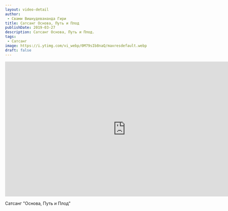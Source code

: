 ```yaml
---
layout: video-detail
author:
 - Свами Вишнудевананда Гири
title: Сатсанг Основа, Путь и Плод
publishDate: 2019-03-27
description: Сатсанг Основа, Путь и Плод. 
tags: 
 - Сатсанг
image: https://i.ytimg.com/vi_webp/0M79sIb8naQ/maxresdefault.webp
draft: false
---
```


<iframe width="790" height="444" src="https://www.youtube.com/embed/0M79sIb8naQ" frameborder="0" allowfullscreen=""></iframe> 

  Сатсанг "Основа, Путь и Плод"

  

 